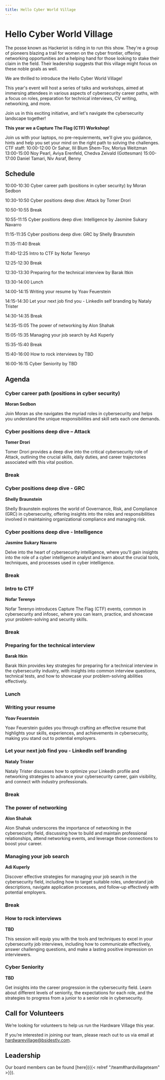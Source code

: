 ```yaml
---
title: Hello Cyber World Village
---
```


# Hello Cyber World Village

The posse known as Hackeriot is riding in to run this show. They're a group of pioneers blazing a trail for women on the cyber frontier, offering networking opportunities and a helping hand for those looking to stake their claim in the field. Their leadership suggests that this village might focus on these noble goals as well.

We are thrilled to introduce the Hello Cyber World Village!

This year's event will host a series of talks and workshops, aimed at immersing attendees in various aspects of cybersecurity career paths, with a focus on roles, preparation for technical interviews, CV writing, networking, and more.

Join us in this exciting initiative, and let's navigate the cybersecurity landscape together!

**This year we a Capture The Flag (CTF) Workshop!**

Join us with your laptops, no pre-requierments, we'll give you guidance, hints and help you set your mind on the right path to solving the challenges.
CTF staff:
10:00-12:00 Or Sahar, Ilil Blum Shem-Tov, Moriya Weitzman
13:00-15:00 Noy Pearl, Aviya Erenfeld, Chedva Zeivald (Gottesman)
15:00-17:00 Daniel Tamari, Niv Asraf, Benny 

## Schedule 
10:00-10:30 Cyber career path (positions in cyber security) by Moran Sedbon

10:30-10:50	 Cyber positions deep dive: Attack by Tomer Drori 

10:50-10:55	 Break	

10:55-11:15	 Cyber positions deep dive: Intelligence by Jasmine Sukary Navarro

11:15-11:35	 Cyber positions deep dive: GRC by Shelly Braunstein

11:35-11:40	 Break	

11:40-12:25	 Intro to CTF by Nofar Terenyo

12:25-12:30	 Break

12:30-13:30	 Preparing for the technical interview by Barak Itkin

13:30-14:00	 Lunch

14:00-14:15	 Writing your resume by	Yoav Feuerstein

14:15-14:30	 Let your next job find you - LinkedIn self branding by	Nataly Trister

14:30-14:35	 Break

14:35-15:05	 The power of networking by Alon Shahak

15:05-15:35	 Managing your job search by Adi Kuperly

15:35-15:40	 Break

15:40-16:00	 How to rock interviews by TBD

16:00-16:15	 Cyber Seniority by	TBD


## Agenda

### Cyber career path (positions in cyber security)
**Moran Sedbon**

Join Moran as she navigates the myriad roles in cybersecurity and helps you understand the unique responsibilities and skill sets each one demands.

### Cyber positions deep dive – Attack
**Tomer Drori**

Tomer Drori provides a deep dive into the critical cybersecurity role of Attack, outlining the crucial skills, daily duties, and career trajectories associated with this vital position.

### Break

### Cyber positions deep dive - GRC
**Shelly Braunstein**

Shelly Braunstein explores the world of Governance, Risk, and Compliance (GRC) in cybersecurity, offering insights into the roles and responsibilities involved in maintaining organizational compliance and managing risk.

### Cyber positions deep dive - Intelligence
**Jasmine Sukary Navarro**

Delve into the heart of cybersecurity intelligence, where you'll gain insights into the role of a cyber intelligence analyst and learn about the crucial tools, techniques, and processes used in cyber intelligence.

### Break

### Intro to CTF
**Nofar Terenyo**

Nofar Terenyo introduces Capture The Flag (CTF) events, common in cybersecurity and infosec, where you can learn, practice, and showcase your problem-solving and security skills.

### Break

### Preparing for the technical interview
**Barak Itkin**

Barak Itkin provides key strategies for preparing for a technical interview in the cybersecurity industry, with insights into common interview questions, technical tests, and how to showcase your problem-solving abilities effectively.

### Lunch

### Writing your resume
**Yoav Feuerstein**

Yoav Feuerstein guides you through crafting an effective resume that highlights your skills, experiences, and achievements in cybersecurity, making you stand out to potential employers.

### Let your next job find you - LinkedIn self branding
**Nataly Trister**

Nataly Trister discusses how to optimize your LinkedIn profile and networking strategies to advance your cybersecurity career, gain visibility, and connect with industry professionals.

### Break

### The power of networking
**Alon Shahak**

Alon Shahak underscores the importance of networking in the cybersecurity field, discussing how to build and maintain professional relationships, attend networking events, and leverage those connections to boost your career.

### Managing your job search
**Adi Kuperly**

Discover effective strategies for managing your job search in the cybersecurity field, including how to target suitable roles, understand job descriptions, navigate application processes, and follow-up effectively with potential employers.

### Break

### How to rock interviews
**TBD**

This session will equip you with the tools and techniques to excel in your cybersecurity job interviews, including how to communicate effectively, answer challenging questions, and make a lasting positive impression on interviewers.

### Cyber Seniority
**TBD**

Get insights into the career progression in the cybersecurity field. Learn about different levels of seniority, the expectations for each role, and the strategies to progress from a junior to a senior role in cybersecurity.

## Call for Volunteers

We’re looking for volunteers to help us run the Hardware Village this year.

If you’re interested in joining our team, please reach out to us via email at hardwarevillage@bsidestlv.com.

## Leadership

Our board members can be found [here]({{< relref "/team#hardvillageteam" >}}).

